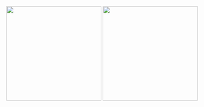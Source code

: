
<img src="https://cdn.worldvectorlogo.com/logos/java.svg" width=" 250px">
<img src="http://www.cursosgis.com/wp-content/uploads/2017/06/lenguajes_1.png" width=" 250px">

